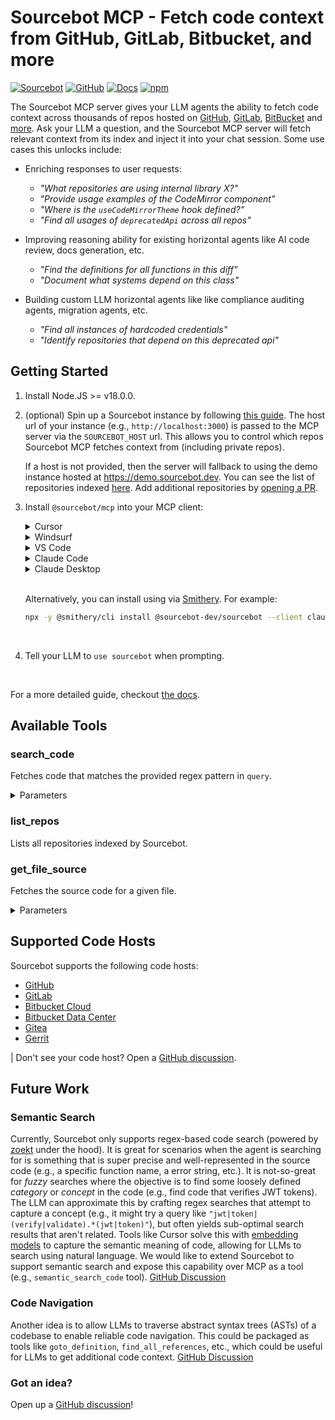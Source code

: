 # Sourcebot MCP - Fetch code context from GitHub, GitLab, Bitbucket, and more

[![Sourcebot](https://img.shields.io/badge/Website-sourcebot.dev-blue)](https://sourcebot.dev)
[![GitHub](https://img.shields.io/badge/GitHub-sourcebot--dev%2Fsourcebot-green?logo=github)](https://github.com/sourcebot-dev/sourcebot)
[![Docs](https://img.shields.io/badge/Docs-docs.sourcebot.dev-yellow)](https://docs.sourcebot.dev/docs/features/mcp-server)
[![npm](https://img.shields.io/npm/v/@sourcebot/mcp)](https://www.npmjs.com/package/@sourcebot/mcp)

The Sourcebot MCP server gives your LLM agents the ability to fetch code context across thousands of repos hosted on [GitHub](https://docs.sourcebot.dev/docs/connections/github), [GitLab](https://docs.sourcebot.dev/docs/connections/gitlab), [BitBucket](https://docs.sourcebot.dev/docs/connections/bitbucket-cloud) and [more](#supported-code-hosts). Ask your LLM a question, and the Sourcebot MCP server will fetch relevant context from its index and inject it into your chat session. Some use cases this unlocks include:

- Enriching responses to user requests:
    - _"What repositories are using internal library X?"_
    - _"Provide usage examples of the CodeMirror component"_
    - _"Where is the `useCodeMirrorTheme` hook defined?"_
    - _"Find all usages of `deprecatedApi` across all repos"_

- Improving reasoning ability for existing horizontal agents like AI code review, docs generation, etc.
    - _"Find the definitions for all functions in this diff"_
    - _"Document what systems depend on this class"_

- Building custom LLM horizontal agents like like compliance auditing agents, migration agents, etc.
    - _"Find all instances of hardcoded credentials"_
    - _"Identify repositories that depend on this deprecated api"_


## Getting Started

1. Install Node.JS >= v18.0.0.

2. (optional) Spin up a Sourcebot instance by following [this guide](https://docs.sourcebot.dev/self-hosting/overview). The host url of your instance (e.g., `http://localhost:3000`) is passed to the MCP server via the `SOURCEBOT_HOST` url. This allows you to control which repos Sourcebot MCP fetches context from (including private repos). 

    If a host is not provided, then the server will fallback to using the demo instance hosted at https://demo.sourcebot.dev. You can see the list of repositories indexed [here](https://demo.sourcebot.dev/~/repos). Add additional repositories by [opening a PR](https://github.com/sourcebot-dev/sourcebot/blob/main/demo-site-config.json).

3. Install `@sourcebot/mcp` into your MCP client:

    <details>
    <summary>Cursor</summary>

    [Cursor MCP docs](https://docs.cursor.com/context/model-context-protocol)

    Go to: `Settings` -> `Cursor Settings` -> `MCP` -> `Add new global MCP server`

    Paste the following into your `~/.cursor/mcp.json` file. This will install Sourcebot globally within Cursor:

    ```json
    {
        "mcpServers": {
            "sourcebot": {
                "command": "npx",
                "args": ["-y", "@sourcebot/mcp@latest" ],
                // Optional - if not specified, https://demo.sourcebot.dev is used
                "env": {
                    "SOURCEBOT_HOST": "http://localhost:3000"
                }
            }
        }
    }
    ```
    </details>

    <details>
    <summary>Windsurf</summary>

    [Windsurf MCP docs](https://docs.windsurf.com/windsurf/mcp)

    Go to: `Windsurf Settings` -> `Cascade` -> `Add Server` -> `Add Custom Server`

    Paste the following into your `mcp_config.json` file:

    ```json
    {
        "mcpServers": {
            "sourcebot": {
                "command": "npx",
                "args": ["-y", "@sourcebot/mcp@latest" ],
                // Optional - if not specified, https://demo.sourcebot.dev is used
                "env": {
                    "SOURCEBOT_HOST": "http://localhost:3000"
                }
            }
        }
    }
    ```
    </details>

    <details>
    <summary>VS Code</summary>

    [VS Code MCP docs](https://code.visualstudio.com/docs/copilot/chat/mcp-servers)

    Add the following to your [.vscode/mcp.json](https://code.visualstudio.com/docs/copilot/chat/mcp-servers#_add-an-mcp-server-to-your-workspace) file:

    ```json
    {
        "servers": {
            "sourcebot": {
                "type": "stdio",
                "command": "npx",
                "args": ["-y", "@sourcebot/mcp@latest"],
                // Optional - if not specified, https://demo.sourcebot.dev is used
                "env": {
                    "SOURCEBOT_HOST": "http://localhost:3000"
                }
            }
        }
    }
    ```

    </details>

    <details>
    <summary>Claude Code</summary>

    [Claude Code MCP docs](https://docs.anthropic.com/en/docs/claude-code/tutorials#set-up-model-context-protocol-mcp)

    Run the following command:

    ```sh
    # SOURCEBOT_HOST env var is optional - if not specified,
    # https://demo.sourcebot.dev is used.
    claude mcp add sourcebot -e SOURCEBOT_HOST=http://localhost:3000 -- npx -y @sourcebot/mcp@latest
    ```
    </details>

    <details>
    <summary>Claude Desktop</summary>

    [Claude Desktop MCP docs](https://modelcontextprotocol.io/quickstart/user)

    Add the following to your `claude_desktop_config.json`:

    ```json
    {
        "mcpServers": {
            "sourcebot": {
                "command": "npx",
                "args": ["-y", "@sourcebot/mcp@latest"],
                // Optional - if not specified, https://demo.sourcebot.dev is used
                "env": {
                    "SOURCEBOT_HOST": "http://localhost:3000"
                }
            }
        }
    }
    ```
    </details>
    <br/>

    Alternatively, you can install using via [Smithery](https://smithery.ai/server/@sourcebot-dev/sourcebot). For example:

    ```bash
    npx -y @smithery/cli install @sourcebot-dev/sourcebot --client claude
    ```

<br/>

4. Tell your LLM to `use sourcebot` when prompting.

<br/>

For a more detailed guide, checkout [the docs](https://docs.sourcebot.dev/docs/features/mcp-server).


## Available Tools

### search_code

Fetches code that matches the provided regex pattern in `query`.

<details>
<summary>Parameters</summary>

| Name                  | Required | Description                                                                                                                       |
|:----------------------|:---------|:----------------------------------------------------------------------------------------------------------------------------------|
| `query`               | yes      | Regex pattern to search for. Escape special characters and spaces with a single backslash (e.g., 'console\.log', 'console\ log'). |
| `filterByRepoIds`     | no       | Restrict search to specific repository IDs (from 'list_repos'). Leave empty to search all.                                        |
| `filterByLanguages`   | no       | Restrict search to specific languages (GitHub linguist format, e.g., Python, JavaScript).                                         |
| `caseSensitive`       | no       | Case sensitive search (default: false).                                                                                           |
| `includeCodeSnippets` | no       | Include code snippets in results (default: false).                                                                                |
| `maxTokens`           | no       | Max tokens to return (default: env.DEFAULT_MINIMUM_TOKENS).                                                                       |
</details>


### list_repos

Lists all repositories indexed by Sourcebot.

### get_file_source

Fetches the source code for a given file.

<details>
<summary>Parameters</summary>

| Name         | Required | Description                                                      |
|:-------------|:---------|:-----------------------------------------------------------------|
| `fileName`   | yes      | The file to fetch the source code for.                           |
| `repoId`     | yes      | The Sourcebot repository ID.                                     |
</details>


## Supported Code Hosts
Sourcebot supports the following code hosts:
- [GitHub](https://docs.sourcebot.dev/docs/connections/github)
- [GitLab](https://docs.sourcebot.dev/docs/connections/gitlab)
- [Bitbucket Cloud](https://docs.sourcebot.dev/docs/connections/bitbucket-cloud)
- [Bitbucket Data Center](https://docs.sourcebot.dev/docs/connections/bitbucket-data-center)
- [Gitea](https://docs.sourcebot.dev/docs/connections/gitea)
- [Gerrit](https://docs.sourcebot.dev/docs/connections/gerrit)

| Don't see your code host? Open a [GitHub discussion](https://github.com/sourcebot-dev/sourcebot/discussions/categories/ideas).

## Future Work

### Semantic Search

Currently, Sourcebot only supports regex-based code search (powered by [zoekt](https://github.com/sourcegraph/zoekt) under the hood). It is great for scenarios when the agent is searching for is something that is super precise and well-represented in the source code (e.g., a specific function name, a error string, etc.). It is not-so-great for _fuzzy_ searches where the objective is to find some loosely defined _category_ or _concept_ in the code (e.g., find code that verifies JWT tokens). The LLM can approximate this by crafting regex searches that attempt to capture a concept (e.g., it might try a query like `"jwt|token|(verify|validate).*(jwt|token)"`), but often yields sub-optimal search results that aren't related. Tools like Cursor solve this with [embedding models](https://docs.cursor.com/context/codebase-indexing) to capture the semantic meaning of code, allowing for LLMs to search using natural language. We would like to extend Sourcebot to support semantic search and expose this capability over MCP as a tool (e.g., `semantic_search_code` tool). [GitHub Discussion](https://github.com/sourcebot-dev/sourcebot/discussions/297)

### Code Navigation

Another idea is to allow LLMs to traverse abstract syntax trees (ASTs) of a codebase to enable reliable code navigation. This could be packaged as tools like `goto_definition`, `find_all_references`, etc., which could be useful for LLMs to get additional code context. [GitHub Discussion](https://github.com/sourcebot-dev/sourcebot/discussions/296)

### Got an idea?

Open up a [GitHub discussion](https://github.com/sourcebot-dev/sourcebot/discussions/categories/feature-requests)!
